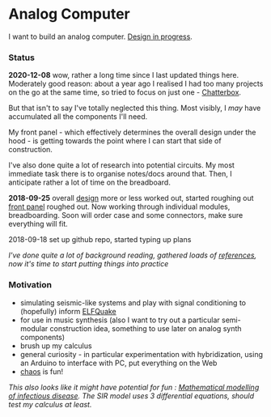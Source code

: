 # Analog Computer

I want to build an analog computer. [Design in progress](anabella/design.md).

### Status

**2020-12-08** wow, rather a long time since I last updated things here. Moderately good reason: about a year ago I realised I had too many projects on the go at the same time, so tried to focus on just one - [Chatterbox](https://github.com/danja/chatterbox).

But that isn't to say I've totally neglected this thing. Most visibly, I *may* have accumulated all the components I'll need.


My front panel - which effectively determines the overall design under the hood - is getting towards the point where I can start that side of construction.

I've also done quite a lot of research into potential circuits. My most immediate task there is to organise notes/docs around that. Then, I anticipate rather a lot of time on the breadboard.

**2018-09-25** overall [design](anabella/design.pdf) more or less worked out, started roughing out [front panel](anabella/front-panel.pdf) roughed out. Now working through individual modules, breadboarding. Soon will order case and some connectors, make sure everything will fit.

2018-09-18 set up github repo, started typing up plans

*I've done quite a lot of background reading, gathered loads of [references](anabella/reference), now it's time to start putting things into practice*

### Motivation

* simulating seismic-like systems and play with signal conditioning to (hopefully) inform [ELFQuake](https://elfquake.wordpress.com/)
* for use in music synthesis (also I want to try out a particular semi-modular construction idea, something to use later on analog synth components)
* brush up my calculus
* general curiosity - in particular experimentation with hybridization, using an Arduino to interface with PC, put everything on the Web
* [chaos](http://www.analogmuseum.org/english/examples/lorenz_attractor/) is fun!

*This also looks like it might have potential for fun : [Mathematical modelling of infectious disease](https://en.wikipedia.org/wiki/Mathematical_modelling_of_infectious_disease). The SIR model uses 3 differential equations, should test my calculus at least.*
